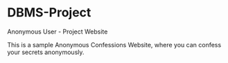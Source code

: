 # DBMS-Project
Anonymous User - Project Website 

This is a sample Anonymous Confessions Website, where you can confess your secrets anonymously.
